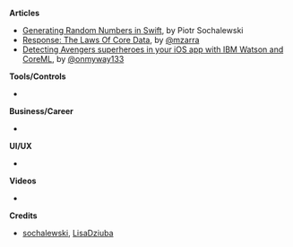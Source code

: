 
**Articles**

* [Generating Random Numbers in Swift](https://www.netguru.co/codestories/generating-random-numbers-in-swift), by Piotr Sochalewski
* [Response: The Laws Of Core Data](http://www.cimgf.com/2018/05/10/response-the-laws-of-core-data/), by [@mzarra](https://twitter.com/mzarra)
* [Detecting Avengers superheroes in your iOS app with IBM Watson and CoreML](https://medium.com/flawless-app-stories/detecting-avengers-superheroes-in-your-ios-app-with-ibm-watson-and-coreml-fe38e493a4d1), by [@onmyway133](https://twitter.com/onmyway133)

**Tools/Controls**

* 

**Business/Career**

* 

**UI/UX**

* 

**Videos**

* 

**Credits**

* [sochalewski](https://github.com/sochalewski), [LisaDziuba](https://github.com/lisadziuba)
